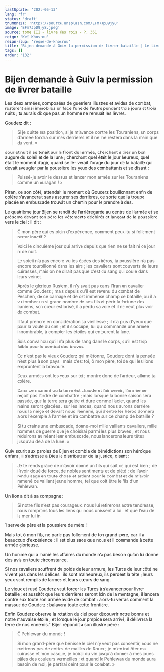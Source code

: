 ```yaml
---
lastUpdate: '2021-05-13'
lang: 'fr'
status: 'draft'
thumbnail: 'https://source.unsplash.com/EFm7JpD9jy8'
image: 'EFm7JpD9jy8.jpeg'
source: tome III - livre des rois - P. 351
reign: 'Keï Khosrou'
reign-slug: 'regne-de-khosrou'
title: 'Bijen demande à Guiv la permission de livrer bataille | Le Livre des Rois | Shâhnâmeh'
tags: []
order: '132'
---
```


<!-- LTeX: language=fr -->

# Bijen demande à Guiv la permission de livrer bataille

Les deux armées, composées de guerriers illustres et avides de combat, restèrent ainsi immobiles en face l’une de l’autre pendant trois jours et trois nuits ; tu aurais dit que pas un homme ne remuait les lèvres.

Gouderz dit :

> Si je quitte ma position, si je m’avance contre les Touraniens, un corps d’armée fondra sur mes derrières et il ne me restera dans la main que du vent. »

Jour et nuit il se tenait sur le front de l’armée, cherchant à tirer un bon augure du soleil et de la lune ; cherchant quel était le jour heureux, quel était le moment d’agir, quand se lè-
verait l’orage du jour de la bataille qui devait aveugler par la poussière les yeux des combattants et se disant :

> Puissé-je avoir le dessus et lancer mon armée sur les Touraniens comme un ouragan ! »

Piran, de son côté, attendait le moment où Gouderz bouillonnant enfin de colère s’avancerait sans assurer ses derrières, de sorte que la troupe placée en embuscade trouvât un chemin pour le prendre à des.

Le quatrième jour Bijen se rendit de l’arrièregarde au centre de l’armée et se présenta devant son père les vêtements déchirés et lançant de la poussière vers le ciel : il dit :

> Ô mon père qui es plein d’expérience, comment peux-tu si follement rester inactif ?
>
> Voici le cinquième jour qui arrive depuis que rien ne se fait ni de jour ni de nuit.
>
> Le soleil n’a pas encore vu les épées des héros, la poussière n’a pas encore tourbillonné dans les airs ; les cavaliers sont couverts de leurs cuirasses, mais on ne dirait pas que c’est du sang qui coule dans leurs veines.
>
> Après le glorieux Rustem, il n’y avait pas dans l’Iran un cavalier comme Gouderz ; mais depuis qu’il est revenu du combat de Peschen, de ce carnage et de cet immense champ de bataille, ou il a vu tomber un si grand nombre de ses fils et périr la fortune des Iraniens, son cœur est brisé, il a perdu sa voie et il ne veut plus voir de combat.
>
> Il faut prendre en considération sa vieillesse ; il n’a plus d’yeux que pour la voûte du ciel ; et il s’occupe, lui qui commande une armée innombrable, à compter les étoiles qui entourent la lune.
>
> Sois convaincu qu’il n’a plus de sang dans le corps, qu’il est trop faible pour le combat des braves.
>
> Cc n’est pas le vieux Gouderz qui m’étonne, Gouderz dont la pensée n’est plus à son pays ; mais c’est toi,
ô mon père, toi de qui les lions empruntent la bravoure.
>
> Deux armées ont les yeux sur toi ; montre donc de l’ardeur, allume ta colère.
>
> Dans ce moment ou la terre ést chaude et l’air serein, l’armée ne reçoit pas l’ordre de combattre ; mais lorsque la bonne saison sera passée, que la terre sera gelée et dure comme l’acier, quand les mains seront glacées .
sur les lances, quand nous aurons derrière nous la neige et devant nous l’ennemi, qui d’entre les héros donnera alors l’exemple à l’armée et ira combattre sur ce champ de bataille ?
>
> Si tu crains une embuscade, donne-moi mille vaillants cavaliers, mille hommes de guerre que je choisirai parmi les plus braves ; et nous réduirons au néant leur embuscade, nous lancerons leurs têtes jusqu’au delà de la lune. »

Guiv sourit aux paroles de Bljen et combla de bénédictions son héroïque enfant ; il s’adresse à Dieu le distributeur de la justice, disant :

> Je te rends grâce de m’avoir donné un fils qui sait ce qui est bien ; de l’avoir doué de force, de nobles sentiments et de piété ; de l’avoir rendu sage en toute chose et ardent pour le combat et de m’avoir ramené ce vaillant jeune homme, tel que doit être le fils d’un Pehlewan.

Un lion a dit à sa compagne :

> Si notre fils n’est pas courageux, nous lui retirerons notre tendresse, nous romprons tous les liens qui nous unissent à lui ; et que l’eau de la mer lui in.

1 serve de père et la poussière de mère !

Mais toi, ô
mon fils, ne parle pas follement de ton grand-père, car il a beaucoup d’expérience ; il est plus sage que nous et il commande à cette armée glorieuse.

Un homme qui a manié les affaires du monde n’a pas besoin qu’on lui donne des avis en toute circonstance.

Si nos cavaliers souffrent du poids de leur armure, les Turcs de leur côté ne vivent pas dans les délices ; ils sont malheureux, ils perdent la tête ; leurs yeux sont remplis de larmes et leurs cœurs de sang.

Le vieux et rusé Gouderz veut forcer les Turcs à s’avancer pour livrer bataille ; et aussitôt que leurs derrières seront loin de la montagne, il lancera contre eux toute son armée avide de combat : alors-tu verras comment la massue de Gouderz : balayera toute cette frontière.

Enfin Gouderz observe la rotation du ciel pour découvrir notre bonne et notre mauvaise étoile ; et lorsque le jour pmpice sera arrivé, il délivrera la terre de nos ennemis."
Bijen répondit à son illustre père :

> Ô Pehlewan du monde !
>
> Si mon grand-père que bénisse le ciel n’y veut pas consentir, nous ne mettrons pas de cottes de mailles de Roum ; je m’en irai ôter ma cuirasse et mon casque, je boirai du vin jusqu’à donner à mes joues pâles des couleurs vermeilles ; et quand le Pehlewan du monde aura besoin de moi, je partirai ceint pour le combat. »

